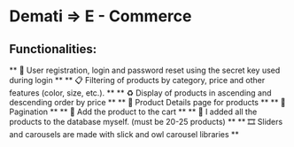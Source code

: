 # Demati => E - Commerce 


## Functionalities:
** 🚀 User registration, login and password reset using the secret key used during login **
** 📋 Filtering of products by category, price and other features (color, size, etc.). **
** ♻️ Display of products in ascending and descending order by price **
** 🔗 Product Details page for products **
** 🔢 Pagination **
** 🛒 Add the product to the cart **
** 💾 I added all the products to the database myself. (must be 20-25 products) **
** 🎞️ Sliders and carousels are made with slick and owl carousel libraries **
